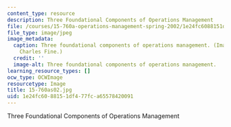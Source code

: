 ```yaml
---
content_type: resource
description: Three Foundational Components of Operations Management
file: /courses/15-760a-operations-management-spring-2002/1e24fc6088151df477fca65578420091_15-760as02.jpg
file_type: image/jpeg
image_metadata:
  caption: Three foundational components of operations management. (Image by Prof.
    Charles Fine.)
  credit: ''
  image-alt: Three foundational components of operations management.
learning_resource_types: []
ocw_type: OCWImage
resourcetype: Image
title: 15-760as02.jpg
uid: 1e24fc60-8815-1df4-77fc-a65578420091
---
```

Three Foundational Components of Operations Management

